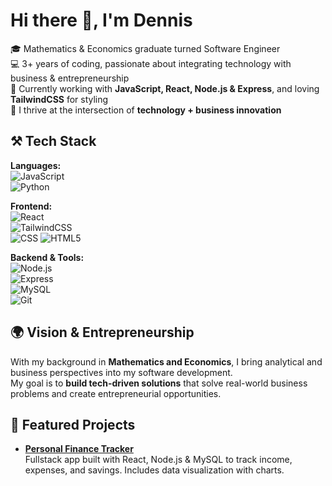 # Hi there 👋, I'm Dennis  

🎓 Mathematics & Economics graduate turned Software Engineer  
💻 3+ years of coding, passionate about integrating technology with business & entrepreneurship  
🌱 Currently working with **JavaScript, React, Node.js & Express**, and loving **TailwindCSS** for styling  
🚀 I thrive at the intersection of **technology + business innovation**
﻿
## ⚒️ Tech Stack

**Languages:**  
![JavaScript](https://img.shields.io/badge/-JavaScript-F7DF1E?logo=javascript&logoColor=black)  
![Python](https://img.shields.io/badge/-Python-3776AB?logo=python&logoColor=white)    

**Frontend:**  
![React](https://img.shields.io/badge/-React-61DAFB?logo=react&logoColor=black)  
![TailwindCSS](https://img.shields.io/badge/-TailwindCSS-38B2AC?logo=tailwind-css&logoColor=white)  
![CSS](https://img.shields.io/badge/-CSS3-1572B6?logo=css3&logoColor=white)
![HTML5](https://img.shields.io/badge/-HTML5-E34F26?logo=html5&logoColor=white)  
 

**Backend & Tools:**  
![Node.js](https://img.shields.io/badge/-Node.js-339933?logo=node.js&logoColor=white)  
![Express](https://img.shields.io/badge/-Express-000000?logo=express&logoColor=white)  
![MySQL](https://img.shields.io/badge/-MySQL-4479A1?logo=mysql&logoColor=white)  
![Git](https://img.shields.io/badge/-Git-F05032?logo=git&logoColor=white)  

## 🌍 Vision & Entrepreneurship  
With my background in **Mathematics and Economics**, I bring analytical and business perspectives into my software development.  
My goal is to **build tech-driven solutions** that solve real-world business problems and create entrepreneurial opportunities.  

## 🚀 Featured Projects  

- **[Personal Finance Tracker](#)**  
  Fullstack app built with React, Node.js & MySQL to track income, expenses, and savings. Includes data visualization with charts.  

